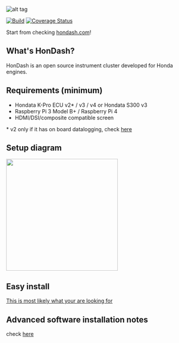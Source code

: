 ![alt tag](https://raw.github.com/pablobuenaposada/HonDash/master/docs/logo/hondash.png)

[![Build](https://github.com/pablobuenaposada/HonDash/workflows/Build/badge.svg)](https://github.com/pablobuenaposada/HonDash/actions?query=workflow%3ABuild)
[![Coverage Status](https://coveralls.io/repos/github/pablobuenaposada/HonDash/badge.svg?branch=master)](https://coveralls.io/github/pablobuenaposada/HonDash?branch=master)

Start from checking [hondash.com](https://hondash.com)!

## What's HonDash?

HonDash is an open source instrument cluster developed for Honda engines.

## Requirements (minimum)

- Hondata K-Pro ECU v2* / v3 / v4 or Hondata S300 v3
- Raspberry Pi 3 Model B+ / Raspberry Pi 4
- HDMI/DSI/composite compatible screen

\* v2 only if it has on board datalogging, check [here](https://www.hondata.com/kpro2)

## Setup diagram

<img src="https://raw.github.com/pablobuenaposada/HonDash/master/docs/readme/setup.png" data-canonical-src="https://raw.github.com/pablobuenaposada/HonDash/master/docs/readme/setup.png" height="300" />

## Easy install

[This is most likely what your are looking for](https://hondash.com/SOFTWARE.html)

## Advanced software installation notes

check [here](https://github.com/pablobuenaposada/HonDash/tree/master/src)
